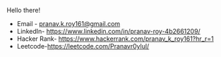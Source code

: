 Hello there!
-  Email - pranav.k.roy161@gmail.com
-  LinkedIn- https://www.linkedin.com/in/pranav-roy-4b2661209/
-  Hacker Rank- https://www.hackerrank.com/pranav_k_roy161?hr_r=1
-  Leetcode-https://leetcode.com/Pranavr0ylul/

<!---
PrAnaVr0y/PrAnaVr0y is a ✨ special ✨ repository because its `README.md` (this file) appears on your GitHub profile.
You can click the Preview link to take a look at your changes. no one cares

--->
